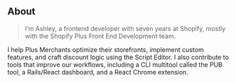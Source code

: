 ## About

> I’m Ashley, a frontend developer with seven years at Shopify, mostly with the Shopify Plus Front End Development team. 

I help Plus Merchants optimize their storefronts, implement custom features, and craft discount logic using the Script Editor. I also contribute to tools that improve our workflows, including a CLI multitool called the PUB tool, a Rails/React dashboard, and a React Chrome extension.
